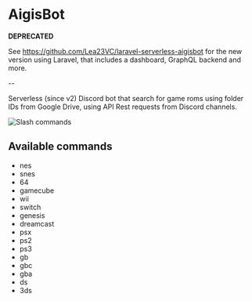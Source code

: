 # AigisBot

**DEPRECATED**

See https://github.com/Lea23VC/laravel-serverless-aigisbot for the new version using Laravel, that includes a dashboard, GraphQL backend and more.

--

Serverless (since v2) Discord bot that search for game roms using folder IDs from Google Drive, using API Rest requests from Discord channels.

![Slash commands](https://i.imgur.com/gX8cPCd.png "Slash commands")

## Available commands

- nes
- snes
- 64
- gamecube
- wii
- switch
- genesis
- dreamcast
- psx
- ps2
- ps3
- gb
- gbc
- gba
- ds
- 3ds
